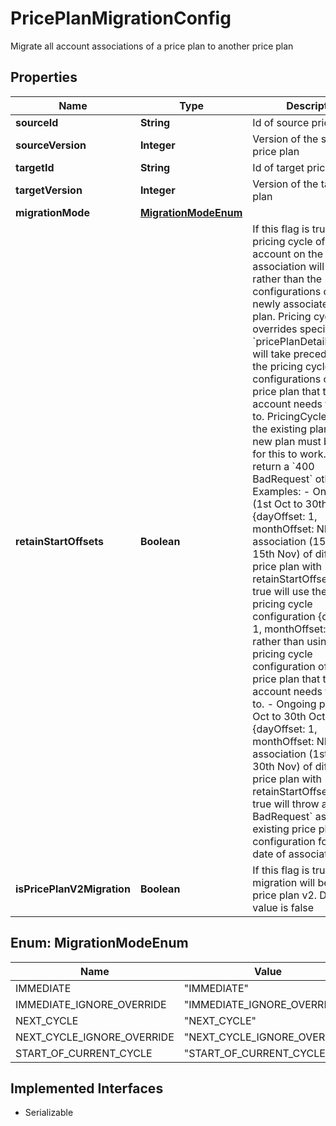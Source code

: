 

# PricePlanMigrationConfig

Migrate all account associations of a price plan to another price plan

## Properties

| Name | Type | Description | Notes |
|------------ | ------------- | ------------- | -------------|
|**sourceId** | **String** | Id of source price plan |  |
|**sourceVersion** | **Integer** | Version of the source price plan |  |
|**targetId** | **String** | Id of target price plan |  [optional] |
|**targetVersion** | **Integer** | Version of the target price plan |  [optional] |
|**migrationMode** | [**MigrationModeEnum**](#MigrationModeEnum) |  |  |
|**retainStartOffsets** | **Boolean** | If this flag is true, current pricing cycle of the account on the date of association will continue rather  than the configurations of the newly associated price plan. Pricing cycle overrides specified  using  &#x60;pricePlanDetailsOverride&#x60; will take precedence over the pricing cycle configurations of  the new price plan that the account needs to migrate to. PricingCycleInterval of the existing plan and  the new plan must be same for this to work. We&#39;ll return a &#x60;400 BadRequest&#x60; otherwise. Examples:   - Ongoing plan (1st Oct to 30th Oct) - {dayOffset: 1, monthOffset: NIL}     New association (15th Oct to 15th Nov) of different price plan with retainStartOffsets option true      will use the same pricing cycle configuration {dayOffset: 1, monthOffset: NIL} rather than using the     pricing cycle configuration of the new price plan that the account needs to migrate to.   - Ongoing plan (1st Oct to 30th Oct) - {dayOffset: 1, monthOffset: NIL}     New association (1st Nov to 30th Nov) of different price plan with retainStartOffsets option true will     throw a &#x60;400 BadRequest&#x60; as no existing price plan configuration found on date of association  |  [optional] |
|**isPricePlanV2Migration** | **Boolean** | If this flag is true, the migration will be done for price plan v2. Default value is false  |  [optional] |



## Enum: MigrationModeEnum

| Name | Value |
|---- | -----|
| IMMEDIATE | &quot;IMMEDIATE&quot; |
| IMMEDIATE_IGNORE_OVERRIDE | &quot;IMMEDIATE_IGNORE_OVERRIDE&quot; |
| NEXT_CYCLE | &quot;NEXT_CYCLE&quot; |
| NEXT_CYCLE_IGNORE_OVERRIDE | &quot;NEXT_CYCLE_IGNORE_OVERRIDE&quot; |
| START_OF_CURRENT_CYCLE | &quot;START_OF_CURRENT_CYCLE&quot; |


## Implemented Interfaces

* Serializable


